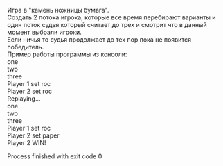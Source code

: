 Игра в "камень ножницы бумага".  
Создать 2 потока игрока, которые все время перебирают варианты и один поток судья который считает до трех и смотрит что в данный момент выбрали игроки.  
Если ничья то судья продолжает до тех пор пока не появится победитель.  
Пример работы программы из консоли:  
one  
two  
three  
Player 1 set roc  
Player 2 set roc  
Replaying...  
one  
two  
three  
Player 1 set roc  
Player 2 set paper  
Player 2 WIN!  

Process finished with exit code 0
